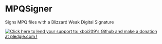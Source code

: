 MPQSigner
=========

Signs MPQ files with a Blizzard Weak Digital Signature

<a href='https://pledgie.com/campaigns/30143'><img alt='Click here to lend your support to: xboi209&#x27;s Github and make a donation at pledgie.com !' src='https://pledgie.com/campaigns/30143.png?skin_name=chrome' border='0' ></a>

